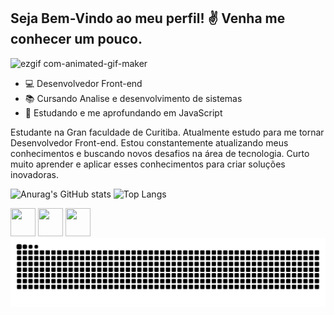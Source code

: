 ## Seja Bem-Vindo ao meu perfil! ✌ Venha me conhecer um pouco.

![ezgif com-animated-gif-maker](https://github.com/user-attachments/assets/0291b249-78d3-44bb-9f40-97596bcbb600)


- 💻 Desenvolvedor Front-end
- 📚 Cursando Analise e desenvolvimento de sistemas
- 🌱 Estudando e me aprofundando em JavaScript
  
 Estudante na Gran faculdade de Curitiba. Atualmente estudo para me tornar Desenvolvedor Front-end. Estou constantemente atualizando meus conhecimentos e buscando novos desafios na área de tecnologia. Curto muito aprender e aplicar esses conhecimentos para criar soluções inovadoras.

![Anurag's GitHub stats](https://github-readme-stats.vercel.app/api?username=josealmir5&show_icons=true&theme=calm)
![Top Langs](https://github-readme-stats.vercel.app/api/top-langs/?username=josealmir5&layout=compact&theme=calm)


<div>
<img height="45" width="40" src="https://cdn.jsdelivr.net/gh/devicons/devicon@latest/icons/html5/html5-original.svg" />
<img height="45" width="40" src="https://cdn.jsdelivr.net/gh/devicons/devicon@latest/icons/css3/css3-original.svg" />
<img height="45" width="40" src="https://cdn.jsdelivr.net/gh/devicons/devicon@latest/icons/javascript/javascript-original.svg" /> 
</div>        

<picture>
  <source media="(prefers-color-scheme: dark)" srcset="https://raw.githubusercontent.com/josealmir5/josealmir5/output/github-contribution-grid-snake-dark.svg">
  <source media="(prefers-color-scheme: light)" srcset="https://raw.githubusercontent.com/josealmir5/josealmir5/output/github-contribution-grid-snake.svg">
  <img alt="github contribution grid snake animation" src="https://raw.githubusercontent.com/josealmir5/josealmir5/output/github-contribution-grid-snake.svg">
</picture>

